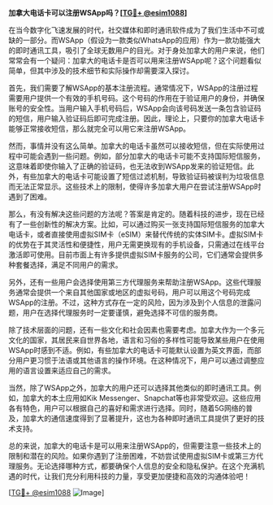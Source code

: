 **加拿大电话卡可以注册WSApp吗？[[TG💪+ @esim1088](https://t.me/s/esim1088)]**

在当今数字化飞速发展的时代，社交媒体和即时通讯软件成为了我们生活中不可或缺的一部分。而WSApp（假设为一款类似WhatsApp的应用）作为一款功能强大的即时通讯工具，吸引了全球无数用户的目光。对于身处加拿大的用户来说，他们常常会有一个疑问：加拿大的电话卡是否可以用来注册WSApp呢？这个问题看似简单，但其中涉及的技术细节和实际操作却需要深入探讨。

首先，我们需要了解WSApp的基本注册流程。通常情况下，WSApp的注册过程需要用户提供一个有效的手机号码。这个号码的作用在于验证用户的身份，并确保账号的安全性。当用户输入手机号码后，WSApp会向该号码发送一条包含验证码的短信，用户输入验证码后即可完成注册。因此，理论上，只要你的加拿大电话卡能够正常接收短信，那么就完全可以用它来注册WSApp。

然而，事情并没有这么简单。加拿大的电话卡虽然可以接收短信，但在实际使用过程中可能会遇到一些问题。例如，部分加拿大的电话卡可能不支持国际短信服务，这意味着即使你输入了正确的验证码，也无法收到WSApp发来的验证短信。此外，有些加拿大的电话卡可能设置了短信过滤机制，导致验证码被误判为垃圾信息而无法正常显示。这些技术上的限制，使得许多加拿大用户在尝试注册WSApp时遇到了困难。

那么，有没有解决这些问题的方法呢？答案是肯定的。随着科技的进步，现在已经有了一些创新性的解决方案。比如，可以通过购买一张支持国际短信服务的加拿大电话卡，或者直接使用虚拟SIM卡（eSIM）来替代传统的实体SIM卡。虚拟SIM卡的优势在于其灵活性和便捷性，用户无需更换现有的手机设备，只需通过在线平台激活即可使用。目前市面上有许多提供虚拟SIM卡服务的公司，它们通常会提供多种套餐选择，满足不同用户的需求。

另外，还有一些用户会选择使用第三方代理服务来帮助注册WSApp。这些代理服务通常会提供一个来自其他国家或地区的虚拟号码，用户可以用这个号码完成WSApp的注册。不过，这种方式存在一定的风险，因为涉及到个人信息的泄露问题，用户在选择代理服务时一定要谨慎，避免选择不可信的服务商。

除了技术层面的问题，还有一些文化和社会因素也需要考虑。加拿大作为一个多元文化的国家，其居民来自世界各地，语言和习俗的多样性可能导致某些用户在使用WSApp时感到不适。例如，有些加拿大的电话卡可能默认设置为英文界面，而部分用户更习惯于法语或其他语言的操作环境。在这种情况下，用户可以通过调整应用的语言设置来适应自己的需求。

当然，除了WSApp之外，加拿大的用户还可以选择其他类似的即时通讯工具。例如，加拿大的本土应用如Kik Messenger、Snapchat等也非常受欢迎。这些应用各有特色，用户可以根据自己的喜好和需求进行选择。同时，随着5G网络的普及，加拿大的通信速度得到了显著提升，这也为各种即时通讯工具提供了更好的技术支持。

总的来说，加拿大的电话卡是可以用来注册WSApp的，但需要注意一些技术上的限制和潜在的风险。如果你遇到了注册困难，不妨尝试使用虚拟SIM卡或第三方代理服务。无论选择哪种方式，都要确保个人信息的安全和隐私保护。在这个充满机遇的时代，让我们充分利用科技的力量，享受更加便捷和高效的沟通体验吧！

[[TG💪+ @esim1088](https://t.me/s/esim1088) ![Image](https://i.postimg.cc/4NQfJmqS/Snipaste-2025-05-13-00-14-12.png)]